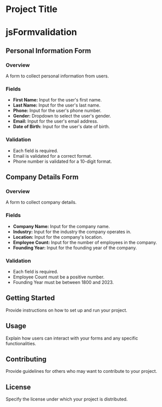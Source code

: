 
# Project Title
# jsFormvalidation



## Personal Information Form

### Overview

A form to collect personal information from users.

### Fields

- **First Name:** Input for the user's first name.
- **Last Name:** Input for the user's last name.
- **Phone:** Input for the user's phone number.
- **Gender:** Dropdown to select the user's gender.
- **Email:** Input for the user's email address.
- **Date of Birth:** Input for the user's date of birth.

### Validation

- Each field is required.
- Email is validated for a correct format.
- Phone number is validated for a 10-digit format.

## Company Details Form

### Overview

A form to collect company details.

### Fields

- **Company Name:** Input for the company name.
- **Industry:** Input for the industry the company operates in.
- **Location:** Input for the company's location.
- **Employee Count:** Input for the number of employees in the company.
- **Founding Year:** Input for the founding year of the company.

### Validation

- Each field is required.
- Employee Count must be a positive number.
- Founding Year must be between 1800 and 2023.

## Getting Started

Provide instructions on how to set up and run your project.

## Usage

Explain how users can interact with your forms and any specific functionalities.

## Contributing

Provide guidelines for others who may want to contribute to your project.

## License

Specify the license under which your project is distributed.

